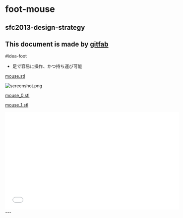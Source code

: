 # foot-mouse
## sfc2013-design-strategy
This document is made by [gitfab](http://gitfab.org)
---
#idea-foot

* 足で容易に操作、かつ持ち運び可能

[mouse.stl](https://raw.github.com/malt03/open-source-mouse/master/gitfab/resources/mouse.stl)

![screenshot.png](https://raw.github.com/malt03/open-source-mouse/master/gitfab/resources/screenshot.png)

[mouse_0.stl](https://raw.github.com/malt03/foot-mouse/master/gitfab/resources/mouse_0.stl)

[mouse_1.stl](https://raw.github.com/malt03/foot-mouse/master/gitfab/resources/mouse_1.stl)

<iframe width="560" height="315" src="//www.youtube.com/embed/BnXDzmmvISs" frameborder="0" allowfullscreen></iframe>
---
